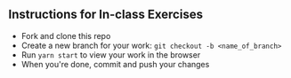 ## Instructions for In-class Exercises

- Fork and clone this repo
- Create a new branch for your work: `git checkout -b <name_of_branch>`
- Run `yarn start` to view your work in the browser
- When you're done, commit and push your changes

